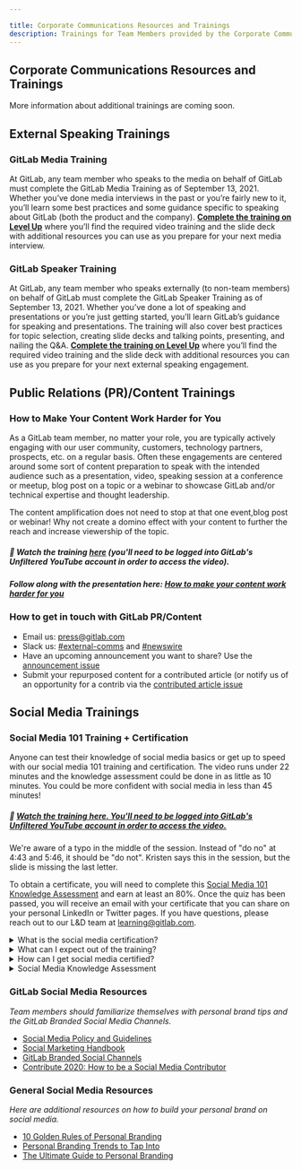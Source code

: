 ```yaml
---

title: Corporate Communications Resources and Trainings
description: Trainings for Team Members provided by the Corporate Communications Team
---
```

## Corporate Communications Resources and Trainings


More information about additional trainings are coming soon.







## External Speaking Trainings

### GitLab Media Training

At GitLab, any team member who speaks to the media on behalf of GitLab must complete the GitLab Media Training as of September 13, 2021. Whether you’ve done media interviews in the past or you’re fairly new to it, you’ll learn some best practices and some guidance specific to speaking about GitLab (both the product and the company). **[Complete the training on Level Up](https://levelup.gitlab.com/access/saml/login/internal-team-members?returnTo=https://levelup.gitlab.com/learn/course/gitlab-media-training)** where you’ll find the required video training and the slide deck with additional resources you can use as you prepare for your next media interview. 

### GitLab Speaker Training

At GitLab, any team member who speaks externally (to non-team members) on behalf of GitLab must complete the GitLab Speaker Training as of September 13, 2021. Whether you’ve done a lot of speaking and presentations or you’re just getting started, you’ll learn GitLab’s guidance for speaking and presentations. The training will also cover best practices for topic selection, creating slide decks and talking points, presenting, and nailing the Q&A. **[Complete the training on Level Up](https://levelup.gitlab.com/access/saml/login/internal-team-members?returnTo=https://levelup.gitlab.com/learn/course/gitlab-speaker-training-2021)** where you’ll find the required video training and the slide deck with additional resources you can use as you prepare for your next external speaking engagement.

## Public Relations (PR)/Content Trainings

### How to Make Your Content Work Harder for You

As a GitLab team member, no matter your role, you are typically actively engaging with our user community, customers, technology partners, prospects, etc. on a regular basis. Often these engagements are centered around some sort of content preparation to speak with the intended audience such as a presentation, video, speaking session at a conference or meetup, blog post on a topic or a webinar to showcase GitLab and/or technical expertise and thought leadership. 

The content amplification does not need to stop at that one event,blog post or webinar! Why not create a domino effect with your content to further the reach and increase viewership of the topic. 

##### 🔗 Watch the training [here](https://youtu.be/VrKd89vJizM) (you'll need to be logged into GitLab's Unfiltered YouTube account in order to access the video).

##### Follow along with the presentation here: [How to make your content work harder for you](https://docs.google.com/presentation/d/1RPSkAWtXtWfbuoHD9D1iSdt5o1d7a4MA5QPGjGeFFXM/edit#slide=id.g29a70c6c35_0_68)

### How to get in touch with GitLab PR/Content

- Email us: [press@gitlab.com](mailto:press@gitlab.com)
- Slack us: [#external-comms](https://gitlab.slack.com/archives/CB274TZRR) and [#newswire](https://gitlab.slack.com/archives/CERAPFN7R)
- Have an upcoming announcement you want to share? Use the [announcement issue](https://gitlab.com/gitlab-com/marketing/corporate_marketing/corporate-marketing/-/issues/new?issuable_template=announcement)
- Submit your repurposed content for a contributed article (or notify us of an opportunity for a contrib via the [contributed article issue](https://gitlab.com/gitlab-com/marketing/corporate_marketing/corporate-marketing/-/issues/new#)

## Social Media Trainings

### Social Media 101 Training + Certification

Anyone can test their knowledge of social media basics or get up to speed with our social media 101 training and certification. The video runs under 22 minutes and the knowledge assessment could be done in as little as 10 minutes. You could be more confident with social media in less than 45 minutes! 

##### 🔗 [Watch the training here. You'll need to be logged into GitLab's Unfiltered YouTube account in order to access the video.](https://youtu.be/c5UcbNYVTu4)
We're aware of a typo in the middle of the session. Instead of "do no" at 4:43 and 5:46, it should be "do not". Kristen says this in the session, but the slide is missing the last letter.

To obtain a certificate, you will need to complete this [Social Media 101 Knowledge Assessment](https://forms.gle/X5toY6A1jhguYyfj8) and earn at least an 80%. Once the quiz has been passed, you will receive an email with your certificate that you can share on your personal LinkedIn or Twitter pages. If you have questions, please reach out to our L&D team at [learning@gitlab.com](mailto:learning@gitlab.com).
<details>
  <summary markdown='span'>
    What is the social media certification?
  </summary>

GitLab’s social media certification will be received by team members who complete the Learning and Development: Let’s Get Social Media Certified training.
Once you complete the Social Media Assessment you can respond to any GitLab mentions which you feel you can provide value to. Once certified you will feel empowered to talk about GitLab and your work on your own social media channels.

</details>

<details>
 <summary markdown='span'>
 What can I expect out of the training?
 </summary>

This training focuses on enabling team members to supplement their channels with content without a formal Employee Advocacy tool to share from. The social media team will provide tips on how to set your profile up for success, how to curate content, and how to engage like an expert. By completing this training, team members will take their previous social 101 to a 202 skill set. You will walk away with a social media certificate, and personal brand confidence.

</details>

<details>
 <summary markdown='span'>
 How can I get social media certified?
 </summary>

It is not required to be active on social media as a GitLab team member. It is also not required that you speak on behalf of GitLab on social platforms. However, if you do talk about work-related matters that are within your area of job responsibility- you must disclose your affiliation with GitLab. And before you do- you must get certified after taking the L&D: Let’s Get Social Media Certified training.

</details>

<details>
  <summary markdown='span'>
    Social Media Knowledge Assessment
  </summary>

Anyone can become certified in the GitLab Social Media Training. To obtain certification, you will need to complete this Social Media Knowledge Assessment and earn at least an 80%. Once the quiz has been passed, you will receive an email with your certification that you can share on your personal LinkedIn or Twitter pages. If you have questions, please reach out to our L&D team at learning@gitlab.com.

</details>

### GitLab Social Media Resources

_Team members should familiarize themselves with personal brand tips and the GitLab Branded Social Media Channels._

- [Social Media Policy and Guidelines](https://about.gitlab.com/handbook/marketing/team-member-social-media-policy/)
- [Social Marketing Handbook](https://about.gitlab.com/handbook/marketing/integrated-marketing/digital-strategy/social-marketing/)
- [GitLab Branded Social Channels](https://about.gitlab.com/handbook/marketing/integrated-marketing/digital-strategy/social-marketing/#primary-social-channels-audiences-and-calendaring-)
- [Contribute 2020: How to be a Social Media Contributor](https://www.youtube.com/watch?v=csWMZuUM3w8#action=share)

### General Social Media Resources

_Here are additional resources on how to build your personal brand on social media._

- [10 Golden Rules of Personal Branding](https://www.forbes.com/sites/goldiechan/2018/11/08/10-golden-rules-personal-branding/#4fd8637358a7)
- [Personal Branding Trends to Tap Into](https://sproutsocial.com/insights/personal-branding-trends-social-media/)
- [The Ultimate Guide to Personal Branding](https://sproutsocial.com/insights/personal-branding/)
